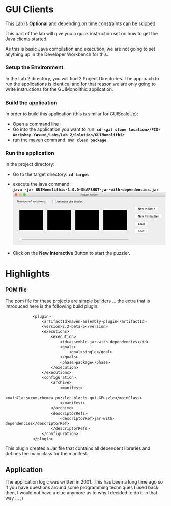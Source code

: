 # GUI Clients

This Lab is **Optional** and depending on time constraints can be skipped.

This part of the lab will give you a quick instruction set on how to get the Java clients started.

As this is basic Java compilation and execution, we are not going to set anything up in the Developer Workbench for this.

### Setup the Environment

In the Lab 2 directory, you will find 2 Project Directories. The approach to run the applications is identical and for that reason we are only going to write instructions for the GUIMonolithic application.

### Build the application

In order to build this application \(this is similar for GUIScaleUp\):

* Open a command line
* Go into the application you want to run:
   **`cd <git clone location>/FIS-Workshop-Yasumi/Labs/Lab 2/Solution/GUIMonolithic`**
* run the maven command: 
  **`mvn clean package`**

### Run the application

In the project directory:

* Go to the target directory: 
  **`cd target`**
* execute the java command:   
  **`java -jar GUIMonolithic-1.0.0-SNAPSHOT-jar-with-dependencies.jar`**  
  ![](/assets/blankGui.png)

* Click on the **New Interactive** Button to start the puzzler.

# Highlights

### POM file

The pom file for these projects are simple builders ... the extra that is introduced here is the following build plugin:

```
            <plugin>
                <artifactId>maven-assembly-plugin</artifactId>
                <version>2.2-beta-5</version>
                <executions>
                    <execution>
                        <id>assemble-jar-with-dependencies</id>
                        <goals>
                            <goal>single</goal>
                        </goals>
                        <phase>package</phase>
                    </execution>
                </executions>
                <configuration>
                    <archive>
                        <manifest>
                            <mainClass>com.rhemea.puzzler.blocks.gui.GPuzzle</mainClass>
                        </manifest>
                    </archive>
                    <descriptorRefs>
                        <descriptorRef>jar-with-dependencies</descriptorRef>
                    </descriptorRefs>
                </configuration>
            </plugin>
```

This plugin creates a Jar file that contains all dependent libraries and defines the main class for the manifest.

## Application

The application logic was written in 2001. This has been a long time ago so if you have questions around some programming techniques I used back then, I would not have a clue anymore as to why I decided to do it in that way ... ;\)

